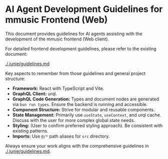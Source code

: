 # AI Agent Development Guidelines for mmusic Frontend (Web)

This document provides guidelines for AI agents assisting with the development of the mmusic frontend (Web client).

For detailed frontend development guidelines, please refer to the existing document:

[./.junie/guidelines.md](./.junie/guidelines.md)

Key aspects to remember from those guidelines and general project structure:

- **Framework:** React with TypeScript and Vite.
- **GraphQL Client:** urql.
- **GraphQL Code Generation:** Types and document nodes are generated via `bun run types`. Ensure the backend is running and accessible.
- **Component Structure:** Strive for modular and reusable components.
- **State Management:** Primarily use `useState`, `useContext`, and urql cache. Discuss with the user for more complex global state needs.
- **Styling:** (User to confirm preferred styling approach). Be consistent with existing patterns.
- **Imports:** Use `@/*` path aliases for `src` directory.

Always ensure your work aligns with the comprehensive guidelines in [./.junie/guidelines.md](./.junie/guidelines.md). 